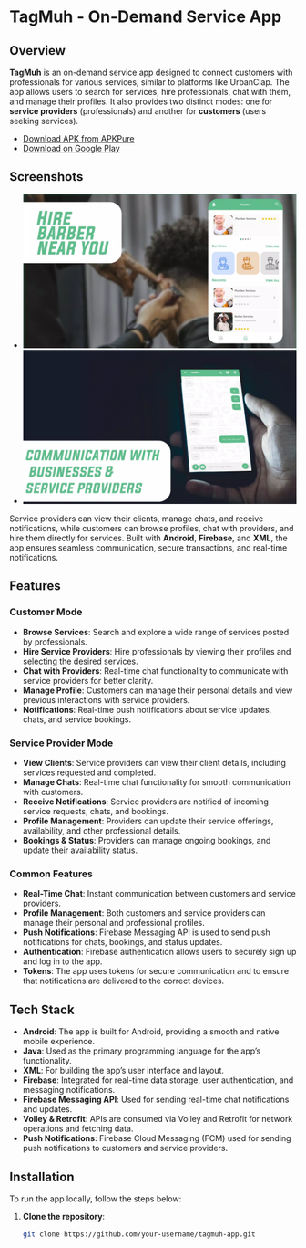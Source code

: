 # TagMuh - On-Demand Service App

## Overview

**TagMuh** is an on-demand service app designed to connect customers with professionals for various services, similar to platforms like UrbanClap. The app allows users to search for services, hire professionals, chat with them, and manage their profiles. It also provides two distinct modes: one for **service providers** (professionals) and another for **customers** (users seeking services).

- [Download APK from APKPure](https://apkpure.com/tagmuh/com.sean.tagmuh)
- [Download on Google Play](https://play.google.com/store/apps/details?id=com.sean.tagmuh)

## Screenshots

- ![Image 1](screen-2.png)
- ![Image 2](screen-3.png)


 
Service providers can view their clients, manage chats, and receive notifications, while customers can browse profiles, chat with providers, and hire them directly for services. Built with **Android**, **Firebase**, and **XML**, the app ensures seamless communication, secure transactions, and real-time notifications.

## Features

### Customer Mode
- **Browse Services**: Search and explore a wide range of services posted by professionals.
- **Hire Service Providers**: Hire professionals by viewing their profiles and selecting the desired services.
- **Chat with Providers**: Real-time chat functionality to communicate with service providers for better clarity.
- **Manage Profile**: Customers can manage their personal details and view previous interactions with service providers.
- **Notifications**: Real-time push notifications about service updates, chats, and service bookings.

### Service Provider Mode
- **View Clients**: Service providers can view their client details, including services requested and completed.
- **Manage Chats**: Real-time chat functionality for smooth communication with customers.
- **Receive Notifications**: Service providers are notified of incoming service requests, chats, and bookings.
- **Profile Management**: Providers can update their service offerings, availability, and other professional details.
- **Bookings & Status**: Providers can manage ongoing bookings, and update their availability status.

### Common Features
- **Real-Time Chat**: Instant communication between customers and service providers.
- **Profile Management**: Both customers and service providers can manage their personal and professional profiles.
- **Push Notifications**: Firebase Messaging API is used to send push notifications for chats, bookings, and status updates.
- **Authentication**: Firebase authentication allows users to securely sign up and log in to the app.
- **Tokens**: The app uses tokens for secure communication and to ensure that notifications are delivered to the correct devices.

## Tech Stack

- **Android**: The app is built for Android, providing a smooth and native mobile experience.
- **Java**: Used as the primary programming language for the app’s functionality.
- **XML**: For building the app’s user interface and layout.
- **Firebase**: Integrated for real-time data storage, user authentication, and messaging notifications.
- **Firebase Messaging API**: Used for sending real-time chat notifications and updates.
- **Volley & Retrofit**: APIs are consumed via Volley and Retrofit for network operations and fetching data.
- **Push Notifications**: Firebase Cloud Messaging (FCM) used for sending push notifications to customers and service providers.

## Installation

To run the app locally, follow the steps below:

1. **Clone the repository**:
   ```bash
   git clone https://github.com/your-username/tagmuh-app.git
